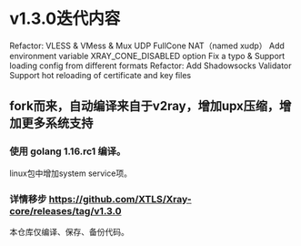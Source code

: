 # v1.3.0迭代内容
Refactor: VLESS & VMess & Mux UDP FullCone NAT（named xudp）
Add environment variable XRAY_CONE_DISABLED option
Fix a typo & Support loading config from different formats
Refactor: Add Shadowsocks Validator
Support hot reloading of certificate and key files
## fork而来，自动编译来自于v2ray，增加upx压缩，增加更多系统支持
### 使用  golang 1.16.rc1 编译。 
linux包中增加system service项。 
### 详情移步 https://github.com/XTLS/Xray-core/releases/tag/v1.3.0
本仓库仅编译、保存、备份代码。




















